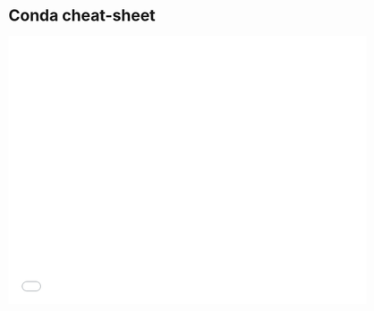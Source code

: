 # Conda cheat-sheet

<iframe id="iframepdf" src="../conda-cheatsheet.pdf" frameborder="0" width="640" height="480" allowfullscreen="true" mozallowfullscreen="true" webkitallowfullscreen="true"></iframe> 